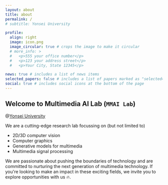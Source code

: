 ```yaml
---
layout: about
title: about
permalink: /
# subtitle: Yonsei University

profile:
  align: right
  image: icon.png
  image_circular: true # crops the image to make it circular
  # more_info: >
  #   <p>555 your office number</p>
  #   <p>123 your address street</p>
  #   <p>Your City, State 12345</p>

news: true # includes a list of news items
selected_papers: false # includes a list of papers marked as "selected={true}"
social: true # includes social icons at the bottom of the page
---
```

## Welcome to **Multimedia AI** Lab (`MMAI Lab`)
@<a href='https://www.yonsei.ac.kr/'>Yonsei University</a>

We are a cutting-edge research lab focussing on (but not limited to)
- 2D/3D computer vision
- Computer graphics
- Generative models for multimedia
- Multimedia signal processing

We are passionate about pushing the boundaries of technology and are committed to nurturing the next generation of multimedia technology. If you're looking to make an impact in these exciting fields, we invite you to explore opportunities with us 🔥.
